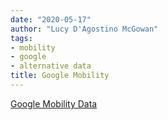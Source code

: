 ```yaml
---
date: "2020-05-17"
author: "Lucy D'Agostino McGowan"
tags:
- mobility
- google
- alternative data
title: Google Mobility
---
```


[Google Mobility Data](https://www.google.com/covid19/mobility/)
